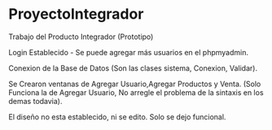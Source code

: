 # ProyectoIntegrador
Trabajo del Producto Integrador (Prototipo)


Login Establecido - Se puede agregar más usuarios en el phpmyadmin.

Conexion de la Base de Datos (Son las clases sistema, Conexion, Validar).

Se Crearon ventanas de  Agregar Usuario,Agregar Productos y Venta. (Solo
Funciona la de Agregar Usuario, No arregle el problema de la sintaxis en
los demas todavia).

El diseño no esta establecido, ni se edito. Solo se dejo funcional.
